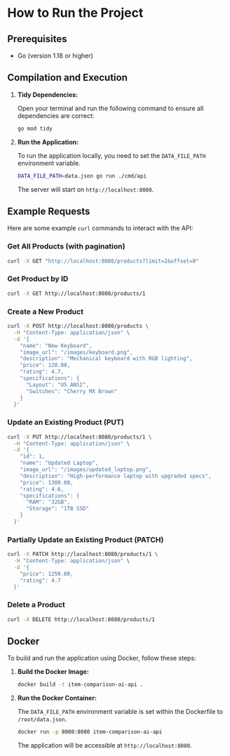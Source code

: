 # How to Run the Project

## Prerequisites

- Go (version 1.18 or higher)

## Compilation and Execution

1.  **Tidy Dependencies:**

    Open your terminal and run the following command to ensure all dependencies are correct:

    ```sh
    go mod tidy
    ```

2.  **Run the Application:**

    To run the application locally, you need to set the `DATA_FILE_PATH` environment variable.

    ```sh
    DATA_FILE_PATH=data.json go run ./cmd/api
    ```

    The server will start on `http://localhost:8080`.

## Example Requests

Here are some example `curl` commands to interact with the API:

### Get All Products (with pagination)

```sh
curl -X GET "http://localhost:8080/products?limit=2&offset=0"
```

### Get Product by ID

```sh
curl -X GET http://localhost:8080/products/1
```

### Create a New Product

```sh
curl -X POST http://localhost:8080/products \
  -H "Content-Type: application/json" \
  -d '{
    "name": "New Keyboard",
    "image_url": "/images/keyboard.png",
    "description": "Mechanical keyboard with RGB lighting",
    "price": 120.00,
    "rating": 4.7,
    "specifications": {
      "Layout": "US ANSI",
      "Switches": "Cherry MX Brown"
    }
  }'
```

### Update an Existing Product (PUT)

```sh
curl -X PUT http://localhost:8080/products/1 \
  -H "Content-Type: application/json" \
  -d '{
    "id": 1,
    "name": "Updated Laptop",
    "image_url": "/images/updated_laptop.png",
    "description": "High-performance laptop with upgraded specs",
    "price": 1300.00,
    "rating": 4.6,
    "specifications": {
      "RAM": "32GB",
      "Storage": "1TB SSD"
    }
  }'
```

### Partially Update an Existing Product (PATCH)

```sh
curl -X PATCH http://localhost:8080/products/1 \
  -H "Content-Type: application/json" \
  -d '{
    "price": 1250.00,
    "rating": 4.7
  }'
```

### Delete a Product

```sh
curl -X DELETE http://localhost:8080/products/1
```

## Docker

To build and run the application using Docker, follow these steps:

1.  **Build the Docker Image:**

    ```sh
    docker build -t item-comparison-ai-api .
    ```

2.  **Run the Docker Container:**

    The `DATA_FILE_PATH` environment variable is set within the Dockerfile to `/root/data.json`.

    ```sh
    docker run -p 8080:8080 item-comparison-ai-api
    ```

    The application will be accessible at `http://localhost:8080`.
